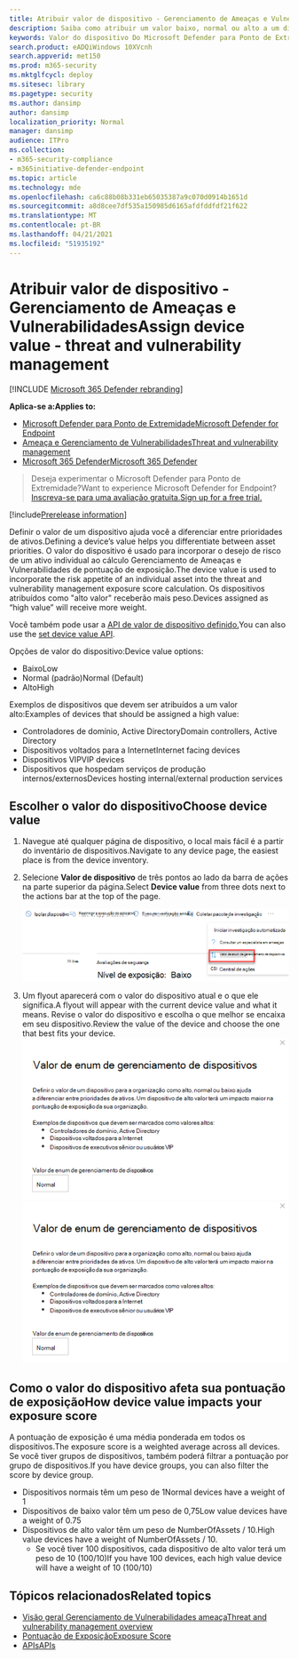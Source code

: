 ```yaml
---
title: Atribuir valor de dispositivo - Gerenciamento de Ameaças e Vulnerabilidades
description: Saiba como atribuir um valor baixo, normal ou alto a um dispositivo para ajudá-lo a diferenciar entre prioridades de ativos.
keywords: Valor do dispositivo Do Microsoft Defender para Ponto de Extremidade, Gerenciamento de Ameaças e Vulnerabilidades de dispositivo, dispositivos de alto valor, pontuação de exposição do valor do dispositivo
search.product: eADQiWindows 10XVcnh
search.appverid: met150
ms.prod: m365-security
ms.mktglfcycl: deploy
ms.sitesec: library
ms.pagetype: security
ms.author: dansimp
author: dansimp
localization_priority: Normal
manager: dansimp
audience: ITPro
ms.collection:
- m365-security-compliance
- m365initiative-defender-endpoint
ms.topic: article
ms.technology: mde
ms.openlocfilehash: ca6c88b08b331eb65035387a9c070d0914b1651d
ms.sourcegitcommit: a8d8cee7df535a150985d6165afdfddfdf21f622
ms.translationtype: MT
ms.contentlocale: pt-BR
ms.lasthandoff: 04/21/2021
ms.locfileid: "51935192"
---
```

# <a name="assign-device-value---threat-and-vulnerability-management"></a><span data-ttu-id="68ad8-104">Atribuir valor de dispositivo - Gerenciamento de Ameaças e Vulnerabilidades</span><span class="sxs-lookup"><span data-stu-id="68ad8-104">Assign device value - threat and vulnerability management</span></span>

[!INCLUDE [Microsoft 365 Defender rebranding](../../includes/microsoft-defender.md)]

<span data-ttu-id="68ad8-105">**Aplica-se a:**</span><span class="sxs-lookup"><span data-stu-id="68ad8-105">**Applies to:**</span></span>

- [<span data-ttu-id="68ad8-106">Microsoft Defender para Ponto de Extremidade</span><span class="sxs-lookup"><span data-stu-id="68ad8-106">Microsoft Defender for Endpoint</span></span>](https://go.microsoft.com/fwlink/?linkid=2154037)
- [<span data-ttu-id="68ad8-107">Ameaça e Gerenciamento de Vulnerabilidades</span><span class="sxs-lookup"><span data-stu-id="68ad8-107">Threat and vulnerability management</span></span>](next-gen-threat-and-vuln-mgt.md)
- [<span data-ttu-id="68ad8-108">Microsoft 365 Defender</span><span class="sxs-lookup"><span data-stu-id="68ad8-108">Microsoft 365 Defender</span></span>](https://go.microsoft.com/fwlink/?linkid=2118804)

> <span data-ttu-id="68ad8-109">Deseja experimentar o Microsoft Defender para Ponto de Extremidade?</span><span class="sxs-lookup"><span data-stu-id="68ad8-109">Want to experience Microsoft Defender for Endpoint?</span></span> [<span data-ttu-id="68ad8-110">Inscreva-se para uma avaliação gratuita.</span><span class="sxs-lookup"><span data-stu-id="68ad8-110">Sign up for a free trial.</span></span>](https://www.microsoft.com/microsoft-365/windows/microsoft-defender-atp?ocid=docs-wdatp-portaloverview-abovefoldlink)

[!include[Prerelease information](../../includes/prerelease.md)]

<span data-ttu-id="68ad8-111">Definir o valor de um dispositivo ajuda você a diferenciar entre prioridades de ativos.</span><span class="sxs-lookup"><span data-stu-id="68ad8-111">Defining a device’s value helps you differentiate between asset priorities.</span></span> <span data-ttu-id="68ad8-112">O valor do dispositivo é usado para incorporar o desejo de risco de um ativo individual ao cálculo Gerenciamento de Ameaças e Vulnerabilidades de pontuação de exposição.</span><span class="sxs-lookup"><span data-stu-id="68ad8-112">The device value is used to incorporate the risk appetite of an individual asset into the threat and vulnerability management exposure score calculation.</span></span> <span data-ttu-id="68ad8-113">Os dispositivos atribuídos como "alto valor" receberão mais peso.</span><span class="sxs-lookup"><span data-stu-id="68ad8-113">Devices assigned as “high value” will receive more weight.</span></span>

<span data-ttu-id="68ad8-114">Você também pode usar a [API de valor de dispositivo definido.](set-device-value.md)</span><span class="sxs-lookup"><span data-stu-id="68ad8-114">You can also use the [set device value API](set-device-value.md).</span></span>

<span data-ttu-id="68ad8-115">Opções de valor do dispositivo:</span><span class="sxs-lookup"><span data-stu-id="68ad8-115">Device value options:</span></span>

- <span data-ttu-id="68ad8-116">Baixo</span><span class="sxs-lookup"><span data-stu-id="68ad8-116">Low</span></span>
- <span data-ttu-id="68ad8-117">Normal (padrão)</span><span class="sxs-lookup"><span data-stu-id="68ad8-117">Normal (Default)</span></span>
- <span data-ttu-id="68ad8-118">Alto</span><span class="sxs-lookup"><span data-stu-id="68ad8-118">High</span></span>

<span data-ttu-id="68ad8-119">Exemplos de dispositivos que devem ser atribuídos a um valor alto:</span><span class="sxs-lookup"><span data-stu-id="68ad8-119">Examples of devices that should be assigned a high value:</span></span>

- <span data-ttu-id="68ad8-120">Controladores de domínio, Active Directory</span><span class="sxs-lookup"><span data-stu-id="68ad8-120">Domain controllers, Active Directory</span></span>
- <span data-ttu-id="68ad8-121">Dispositivos voltados para a Internet</span><span class="sxs-lookup"><span data-stu-id="68ad8-121">Internet facing devices</span></span>
- <span data-ttu-id="68ad8-122">Dispositivos VIP</span><span class="sxs-lookup"><span data-stu-id="68ad8-122">VIP devices</span></span>
- <span data-ttu-id="68ad8-123">Dispositivos que hospedam serviços de produção internos/externos</span><span class="sxs-lookup"><span data-stu-id="68ad8-123">Devices hosting internal/external production services</span></span>

## <a name="choose-device-value"></a><span data-ttu-id="68ad8-124">Escolher o valor do dispositivo</span><span class="sxs-lookup"><span data-stu-id="68ad8-124">Choose device value</span></span>

1. <span data-ttu-id="68ad8-125">Navegue até qualquer página de dispositivo, o local mais fácil é a partir do inventário de dispositivos.</span><span class="sxs-lookup"><span data-stu-id="68ad8-125">Navigate to any device page, the easiest place is from the device inventory.</span></span>

2. <span data-ttu-id="68ad8-126">Selecione **Valor de dispositivo** de três pontos ao lado da barra de ações na parte superior da página.</span><span class="sxs-lookup"><span data-stu-id="68ad8-126">Select **Device value** from three dots next to the actions bar at the top of the page.</span></span>

    ![Exemplo do menu suspenso valor do dispositivo.](images/tvm-device-value-dropdown.png)

3. <span data-ttu-id="68ad8-128">Um flyout aparecerá com o valor do dispositivo atual e o que ele significa.</span><span class="sxs-lookup"><span data-stu-id="68ad8-128">A flyout will appear with the current device value and what it means.</span></span> <span data-ttu-id="68ad8-129">Revise o valor do dispositivo e escolha o que melhor se encaixa em seu dispositivo.</span><span class="sxs-lookup"><span data-stu-id="68ad8-129">Review the value of the device and choose the one that best fits your device.</span></span>
<span data-ttu-id="68ad8-130">![Exemplo do flyout do valor do dispositivo.](images/tvm-device-value-flyout.png)</span><span class="sxs-lookup"><span data-stu-id="68ad8-130">![Example of the device value flyout.](images/tvm-device-value-flyout.png)</span></span>

## <a name="how-device-value-impacts-your-exposure-score"></a><span data-ttu-id="68ad8-131">Como o valor do dispositivo afeta sua pontuação de exposição</span><span class="sxs-lookup"><span data-stu-id="68ad8-131">How device value impacts your exposure score</span></span>

<span data-ttu-id="68ad8-132">A pontuação de exposição é uma média ponderada em todos os dispositivos.</span><span class="sxs-lookup"><span data-stu-id="68ad8-132">The exposure score is a weighted average across all devices.</span></span> <span data-ttu-id="68ad8-133">Se você tiver grupos de dispositivos, também poderá filtrar a pontuação por grupo de dispositivos.</span><span class="sxs-lookup"><span data-stu-id="68ad8-133">If you have device groups, you can also filter the score by device group.</span></span>

- <span data-ttu-id="68ad8-134">Dispositivos normais têm um peso de 1</span><span class="sxs-lookup"><span data-stu-id="68ad8-134">Normal devices have a weight of 1</span></span>
- <span data-ttu-id="68ad8-135">Dispositivos de baixo valor têm um peso de 0,75</span><span class="sxs-lookup"><span data-stu-id="68ad8-135">Low value devices have a weight of 0.75</span></span>
- <span data-ttu-id="68ad8-136">Dispositivos de alto valor têm um peso de NumberOfAssets / 10.</span><span class="sxs-lookup"><span data-stu-id="68ad8-136">High value devices have a weight of NumberOfAssets / 10.</span></span>
    - <span data-ttu-id="68ad8-137">Se você tiver 100 dispositivos, cada dispositivo de alto valor terá um peso de 10 (100/10)</span><span class="sxs-lookup"><span data-stu-id="68ad8-137">If you have 100 devices, each high value device will have a weight of 10 (100/10)</span></span>

## <a name="related-topics"></a><span data-ttu-id="68ad8-138">Tópicos relacionados</span><span class="sxs-lookup"><span data-stu-id="68ad8-138">Related topics</span></span>

- [<span data-ttu-id="68ad8-139">Visão geral Gerenciamento de Vulnerabilidades ameaça</span><span class="sxs-lookup"><span data-stu-id="68ad8-139">Threat and vulnerability management overview</span></span>](next-gen-threat-and-vuln-mgt.md)
- [<span data-ttu-id="68ad8-140">Pontuação de Exposição</span><span class="sxs-lookup"><span data-stu-id="68ad8-140">Exposure Score</span></span>](tvm-exposure-score.md)
- [<span data-ttu-id="68ad8-141">APIs</span><span class="sxs-lookup"><span data-stu-id="68ad8-141">APIs</span></span>](next-gen-threat-and-vuln-mgt.md#apis)